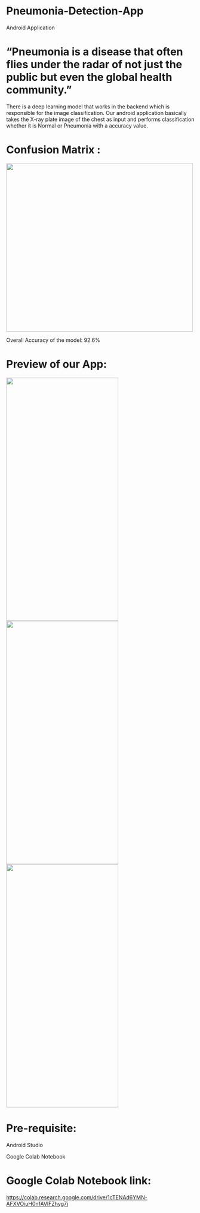 # Pneumonia-Detection-App 
Android Application

# “Pneumonia is a disease that often flies under the radar of not just the public but even the global health community.”
There is a deep learning model that works in the backend which is responsible for the image classification.
Our android application basically takes the X-ray plate image of the chest as input and performs classification whether it is Normal or Pneumonia with a accuracy value.

# Confusion Matrix :
<img src="https://user-images.githubusercontent.com/60056168/168547001-af71c124-6f42-4599-bd83-3d92a47b254a.png" width="500" height="450"/>

Overall Accuracy of the model: 92.6%

# Preview of our App:

<img src="https://user-images.githubusercontent.com/60056168/168548527-44eb9443-7ae8-4427-bab5-586c3355361a.jpg" width="300" height="650"/>  <img src="https://user-images.githubusercontent.com/60056168/168549197-e04b3052-c2ec-4c25-aad3-dbbf9b55c10a.jpg" width="300" height="650"/>
<img src="https://user-images.githubusercontent.com/60056168/168549282-a02a7018-5955-4715-b047-56a96666cb71.jpg" width="300" height="650"/>

# Pre-requisite:
Android Studio

Google Colab Notebook


# Google Colab Notebook link: 
https://colab.research.google.com/drive/1cTENAd6YMN-AFXVOiuH0nfAVlFZhyg7j
